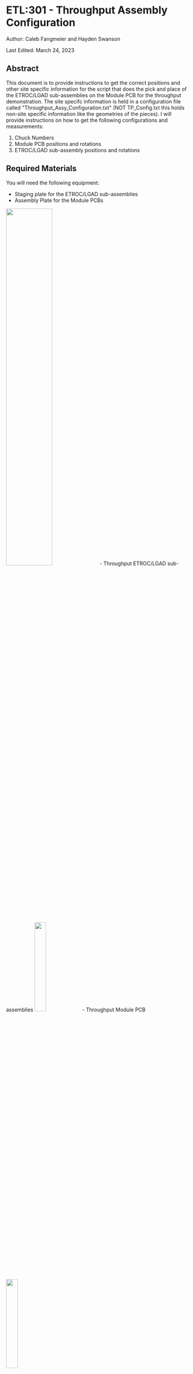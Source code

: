 # ETL:301 - Throughput Assembly Configuration

Author: Caleb Fangmeier and Hayden Swanson

Last Edited: March 24, 2023

## Abstract
This document is to provide instructions to get the correct positions and other site specific information for the script that does the pick and place of the ETROC/LGAD sub-assemblies on the Module PCB for the throughput demonstration. The site specifc information is held in a configuration file called "Throughput_Assy_Configuration.txt" (NOT TP_Config.txt this holds non-site specific information like the geometries of the pieces). I will provide instructions on how to get the following configurations and measurements:

1. Chuck Numbers
2. Module PCB positions and rotations
3. ETROC/LGAD sub-assembly positions and rotations

## Required Materials

You will need the following equipment:
- Staging plate for the ETROC/LGAD sub-assemblies
- Assembly Plate for the Module PCBs 
<img src="https://user-images.githubusercontent.com/70072888/227585331-58b6eded-a7b2-43ae-8e3f-092bacba310b.png"  width=50% height=50%>
- Throughput ETROC/LGAD sub-assemblies <img src="https://user-images.githubusercontent.com/70072888/227582484-cb1e6671-7a6b-4155-ae2f-4b942da2c486.jpg"  width=25% height=25%>
- Throughput Module PCB <img src="https://user-images.githubusercontent.com/70072888/227586341-417144b4-194f-44b7-b187-433f3ce7b04f.png"  width=25% height=25%>

## 1. Chuck Numbers
In the Throughput_Assy_Configuration file there is a section like so:
#chuck numbers
#Bottom is the chuck that holds the assembly plate
chuck_number.bottom: 3
#Top is the 16-pocket chuck that stages the ETROC+LGAD subassemblies as well as the baseplates
chuck_number.top: 4

"chuck_number.bottom" is the chuck that holds the Assembly Plate for the Module PCBs. And the "chuck_number.top" is the chuck that holds the ETROC/LGAD sub-assemblies. Note, chuck numbers for the positions of your chuck should already specified in your main configuration file at your gantry site. In your file there should be a section like, "graph_motion.pos.etl_chuck_1: {726,700,0}" and the chuck number is one in this case. 

##2. Module PCB Positions and Rotations

To get the positions and rotations of the Module PCB you need to go to measure its 4 fiducials using your gantry camera (while it is of course staged on the chuck, according to chuck_number.bottom). You then use the FIT function in gScript. I will now explain which 4 fiducials to call the top left (TL), top right (TR), bottom left (BL) and (BR); as well as the needed geometry for the FIT. 

The convention for TL, TR, BR, and BL is shown here in this picture.
<img src=https://user-images.githubusercontent.com/70072888/227590837-eb1dd635-d767-4cf2-a3f4-d75b6fa10ea1.png width=25% height=25%>

1. Using this convention you take you move your gantry to the fiducials (activating the micro controller with the MPGON command is the easiest). 
2. Turn on the camera with the VIDEO command to look for the fiducials. 
3. Once you are at the fiducial note if its the TL, TR, BR, or BL fiducial as governed by the convention above. Then save it as variable with COPY $TL or COPY $TR etc... depending on the fiducial.
4. Get the geometry of the Module PCB from the TP_Config.txt file, for the FIT command, by runnign the commmand: LOADCONFIG "" Scripts\ETLModules\ThroughPut\TP_Config.txt        OR whaever path it is for you to the TP_Config.txt file
5. Run the command: FIT $pos $rot Module_PCB $TR $BR $BL $TL
6. Print out the $pos and $rot with: PRINT %v $pos and PRINT %q $rot
7. Copy paste these values into the Throughput_Assy_Configuration file where you replace the {} with your position vector and rot quaternion: 
default.Module_PCB.3.1.pos: {649.703701,298.164172,63.961246}
default.Module_PCB.3.1.rot: {-0.000069,0.001439,0.000857,-0.999999}

IMPORTANT: The 3 corresponds to the chuck_number.bottom and the 1 is just a position number on the plate. There are 4 positions on the Assembly Plate for Module PCBs so you have 4 of these numbers: 1, 2, 3, and 4.

##2. ETROC/LGAD sub assembly Positions and Rotations

### Step 2
